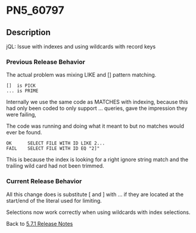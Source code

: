 # PN5_60797

<PageHeader />

## Description

jQL: Issue with indexes and using wildcards with record keys

### Previous Release Behavior

The actual problem was mixing LIKE and [] pattern matching.

```
[]  is PICK
... is PRIME
```

Internally we use the same code as MATCHES with indexing, because this had only been coded to only support ... queries, gave the impression they were failing,

The code was running and doing what it meant to but no matches would ever be found.

```
OK      SELECT FILE WITH ID LIKE 2...
FAIL    SELECT FILE WITH ID EQ "2]"
```

This is because the index is looking for a right ignore string match and the trailing wild card had not been trimmed.

### Current Release Behavior

All this change does is substitute [ and ] with ... if they are located at the start/end of the literal used for limiting.

Selections now work correctly when using wildcards with index selections.

Back to [5.7.1 Release Notes](./../jbase-5.7.1-release-notes/README.md)
  
<PageFooter />
